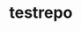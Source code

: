 # testrepo

<!-- Security scan triggered at 2025-09-02 04:49:33 -->

<!-- Security scan triggered at 2025-09-09 05:42:38 -->

<!-- Security scan triggered at 2025-09-28 15:50:41 -->